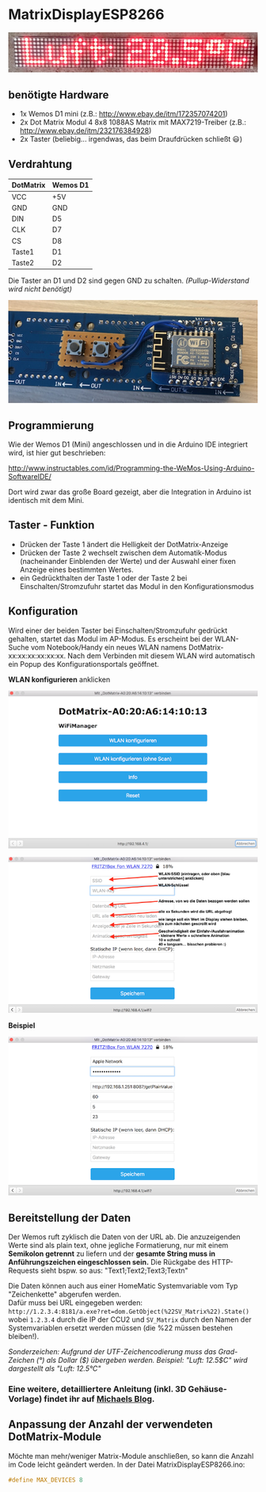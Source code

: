 # MatrixDisplayESP8266

![Sample1](/images/Sample1.png)


## benötigte Hardware
* 1x Wemos D1 mini (z.B.: http://www.ebay.de/itm/172357074201)
* 2x Dot Matrix Modul 4 8x8 1088AS Matrix mit MAX7219-Treiber (z.B.: http://www.ebay.de/itm/232176384928)
* 2x Taster (beliebig... irgendwas, das beim Draufdrücken schließt :smiley:)

## Verdrahtung
DotMatrix | Wemos D1
------------ | -------------
VCC       | +5V
GND       | GND
DIN       | D5
CLK       | D7
CS        | D8
Taste1 | D1
Taste2 | D2

Die Taster an D1 und D2 sind gegen GND zu schalten. *(Pullup-Widerstand wird nicht benötigt)*

![Konfiguration1](/images/Back1.jpg)

## Programmierung 

Wie der Wemos D1 (Mini) angeschlossen und in die Arduino IDE integriert wird, ist hier gut beschrieben:

http://www.instructables.com/id/Programming-the-WeMos-Using-Arduino-SoftwareIDE/

Dort wird zwar das große Board gezeigt, aber die Integration in Arduino ist identisch mit dem Mini.


## Taster - Funktion
* Drücken der Taste 1 ändert die Helligkeit der DotMatrix-Anzeige
* Drücken der Taste 2 wechselt zwischen dem Automatik-Modus (nacheinander Einblenden der Werte) und der Auswahl einer fixen Anzeige eines bestimmten Wertes.
* ein Gedrückthalten der Taste 1 oder der Taste 2 bei Einschalten/Stromzufuhr startet das Modul in den Konfigurationsmodus

## Konfiguration
Wird einer der beiden Taster bei Einschalten/Stromzufuhr gedrückt gehalten, startet das Modul im AP-Modus.
Es erscheint bei der WLAN-Suche vom Notebook/Handy ein neues WLAN namens DotMatrix-xx:xx:xx:xx:xx:xx.
Nach dem Verbinden mit diesem WLAN wird automatisch ein Popup des Konfigurationsportals geöffnet.

**WLAN konfigurieren** anklicken

![Konfiguration1](/images/Konfiguration1.png)


![Konfiguration2](/images/Konfiguration2.png)

**Beispiel**

![Konfiguration3](/images/Konfiguration3.png)



## Bereitstellung der Daten
Der Wemos ruft zyklisch die Daten von der URL ab.
Die anzuzeigenden Werte sind als plain text, ohne jegliche Formatierung, nur mit einem **Semikolon getrennt** zu liefern und der **gesamte String muss in Anführungszeichen eingeschlossen sein.**
Die Rückgabe des HTTP-Requests sieht bspw. so aus: "Text1;Text2;Text3;Textn"

Die Daten können auch aus einer HomeMatic Systemvariable vom Typ "Zeichenkette" abgerufen werden.<br>
Dafür muss bei URL eingegeben werden:<br>
`http://1.2.3.4:8181/a.exe?ret=dom.GetObject(%22SV_Matrix%22).State()`<br>
wobei `1.2.3.4` durch die IP der CCU2 und `SV_Matrix` durch den Namen der Systemvariablen ersetzt werden müssen (die %22 müssen bestehen bleiben!).


*Sonderzeichen: Aufgrund der UTF-Zeichencodierung muss das Grad-Zeichen (°) als Dollar ($) übergeben werden.
Beispiel: "Luft: 12.5$C" wird dargestellt als "Luft: 12.5°C"*

### Eine weitere, detailliertere Anleitung (inkl. 3D Gehäuse-Vorlage) findet ihr auf [Michaels Blog]( https://www.schellenberger.biz/matrix-display-fuer-homematic-im-nachbau/).

## Anpassung der Anzahl der verwendeten DotMatrix-Module
Möchte man mehr/weniger Matrix-Module anschließen, so kann die Anzahl im Code leicht geändert werden.
In der Datei MatrixDisplayESP8266.ino:
```C
#define MAX_DEVICES 8
```
